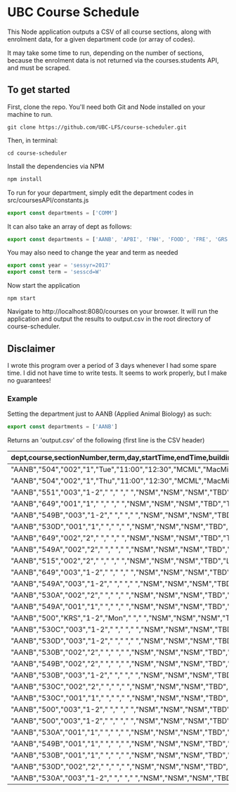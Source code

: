 # UBC Course Schedule 

This Node application outputs a CSV of all course sections, along with enrolment data, for a given department code (or array of codes).

It may take some time to run, depending on the number of sections, because the enrolment data is not returned via the courses.students API, and must be scraped.

## To get started
First, clone the repo. You'll need both Git and Node installed on your machine to run.
``` 
git clone https://github.com/UBC-LFS/course-scheduler.git
``` 
Then, in terminal:
``` 
cd course-scheduler
``` 
Install the dependencies via NPM
```javascript
npm install
``` 
To run for your department, simply edit the department codes in src/coursesAPI/constants.js
```javascript
export const departments = ['COMM']
```

It can also take an array of dept as follows:
```javascript
export const departments = ['AANB', 'APBI', 'FNH', 'FOOD', 'FRE', 'GRS', 'HUNU', 'LFS', 'SOIL']
```

You may also need to change the year and term as needed
```javascript
export const year = 'sessyr=2017'
export const term = 'sesscd=W'
```
Now start the application
``` 
npm start
``` 
Navigate to http://localhost:8080/courses on your browser. It will run the application and output the results to output.csv in the root directory of course-scheduler.

## Disclaimer
I wrote this program over a period of 3 days whenever I had some spare time. I did not have time to write tests. It seems to work properly, but I make no guarantees!

### Example
Setting the department just to AANB (Applied Animal Biology) as such:
```javascript
export const departments = ['AANB']
```
Returns an 'output.csv' of the following (first line is the CSV header)

| dept,course,sectionNumber,term,day,startTime,endTime,buildingCd,building,roomNo,instructors,activity,credits,totalSeatsRemaining,currentlyRegistered,generalSeatsRemaining,restrictedSeatsRemaining,termCd,startWk,endWk | 
|--------------------------------------------------------------------------------------------------------------------------------------------------------------------------------------------------------------------------| 
| "AANB","504","002","1","Tue","11:00","12:30","MCML","MacMillan","258","TBD","Lecture","3","25","0","25","0","1","Sep 05, 2017","Dec 01, 2017"                                                                            | 
| "AANB","504","002","1","Thu","11:00","12:30","MCML","MacMillan","258","TBD","Lecture","3","25","0","25","0","1","Sep 05, 2017","Dec 01, 2017"                                                                            | 
| "AANB","551","003","1-2"," "," "," ","NSM","NSM","NSM","TBD","Seminar","3","6","1","6","0","1-2","Sep 05, 2017","Apr 06, 2018"                                                                                           | 
| "AANB","649","001","1"," "," "," ","NSM","NSM","NSM","TBD","Thesis","0","19","1","19","0","1","Sep 05, 2017","Dec 01, 2017"                                                                                              | 
| "AANB","549B","003","1-2"," "," "," ","NSM","NSM","NSM","TBD","Thesis","18","7","3","7","0","1-2","Sep 05, 2017","Apr 06, 2018"                                                                                          | 
| "AANB","530D","001","1"," "," "," ","NSM","NSM","NSM","TBD","Directed Studies","2","5","0","5","0","1","Sep 05, 2017","Dec 01, 2017"                                                                                     | 
| "AANB","649","002","2"," "," "," ","NSM","NSM","NSM","TBD","Thesis","0","20","0","20","0","2","Jan 03, 2018","Apr 06, 2018"                                                                                              | 
| "AANB","549A","002","2"," "," "," ","NSM","NSM","NSM","TBD","Thesis","12","20","0","20","0","2","Jan 03, 2018","Apr 06, 2018"                                                                                            | 
| "AANB","515","002","2"," "," "," ","NSM","NSM","NSM","TBD","Lecture","3","4","1","4","0","2","Jan 03, 2018","Apr 06, 2018"                                                                                               | 
| "AANB","649","003","1-2"," "," "," ","NSM","NSM","NSM","TBD","Thesis","0","7","13","7","0","1-2","Sep 05, 2017","Apr 06, 2018"                                                                                           | 
| "AANB","549A","003","1-2"," "," "," ","NSM","NSM","NSM","TBD","Thesis","12","19","1","19","0","1-2","Sep 05, 2017","Apr 06, 2018"                                                                                        | 
| "AANB","530A","002","2"," "," "," ","NSM","NSM","NSM","TBD","Directed Studies","3","5","0","5","0","2","Jan 03, 2018","Apr 06, 2018"                                                                                     | 
| "AANB","549A","001","1"," "," "," ","NSM","NSM","NSM","TBD","Thesis","12","20","0","20","0","1","Sep 05, 2017","Dec 01, 2017"                                                                                            | 
| "AANB","500","KRS","1-2","Mon"," "," ","NSM","NSM","NSM","TBD","Distance Education","n/a","0","0","0","0","X","Aug 21, 2017","Aug 13, 2018"                                                                              | 
| "AANB","530C","003","1-2"," "," "," ","NSM","NSM","NSM","TBD","Directed Studies","6","5","0","5","0","1-2","Sep 05, 2017","Apr 06, 2018"                                                                                 | 
| "AANB","530D","003","1-2"," "," "," ","NSM","NSM","NSM","TBD","Directed Studies","2","5","0","5","0","1-2","Sep 05, 2017","Apr 06, 2018"                                                                                 | 
| "AANB","530B","002","2"," "," "," ","NSM","NSM","NSM","TBD","Directed Studies","3","0","0","0","0","2","Jan 03, 2018","Apr 06, 2018"                                                                                     | 
| "AANB","549B","002","2"," "," "," ","NSM","NSM","NSM","TBD","Thesis","18","10","0","10","0","2","Jan 03, 2018","Apr 06, 2018"                                                                                            | 
| "AANB","530B","003","1-2"," "," "," ","NSM","NSM","NSM","TBD","Directed Studies","3","5","0","5","0","1-2","Sep 05, 2017","Apr 06, 2018"                                                                                 | 
| "AANB","530C","002","2"," "," "," ","NSM","NSM","NSM","TBD","Directed Studies","6","5","0","5","0","2","Jan 03, 2018","Apr 06, 2018"                                                                                     | 
| "AANB","530C","001","1"," "," "," ","NSM","NSM","NSM","TBD","Directed Studies","6","0","0","0","0","1","Sep 05, 2017","Dec 01, 2017"                                                                                     | 
| "AANB","500","003","1-2"," "," "," ","NSM","NSM","NSM","TBD","Thesis","3","9","1","9","0","1-2","Sep 05, 2017","Apr 06, 2018"                                                                                            | 
| "AANB","500","003","1-2"," "," "," ","NSM","NSM","NSM","TBD","Thesis","3","9","1","9","0","1-2","Sep 05, 2017","Apr 06, 2018"                                                                                            | 
| "AANB","530A","001","1"," "," "," ","NSM","NSM","NSM","TBD","Directed Studies","3","5","0","5","0","1","Sep 05, 2017","Dec 01, 2017"                                                                                     | 
| "AANB","549B","001","1"," "," "," ","NSM","NSM","NSM","TBD","Thesis","18","8","2","8","0","1","Sep 05, 2017","Dec 01, 2017"                                                                                              | 
| "AANB","530B","001","1"," "," "," ","NSM","NSM","NSM","TBD","Directed Studies","3","5","0","5","0","1","Sep 05, 2017","Dec 01, 2017"                                                                                     | 
| "AANB","530D","002","2"," "," "," ","NSM","NSM","NSM","TBD","Directed Studies","2","5","0","5","0","2","Jan 03, 2018","Apr 06, 2018"                                                                                     | 
| "AANB","530A","003","1-2"," "," "," ","NSM","NSM","NSM","TBD","Directed Studies","3","5","0","5","0","1-2","Sep 05, 2017","Apr 06, 2018"                                                                                 | 

